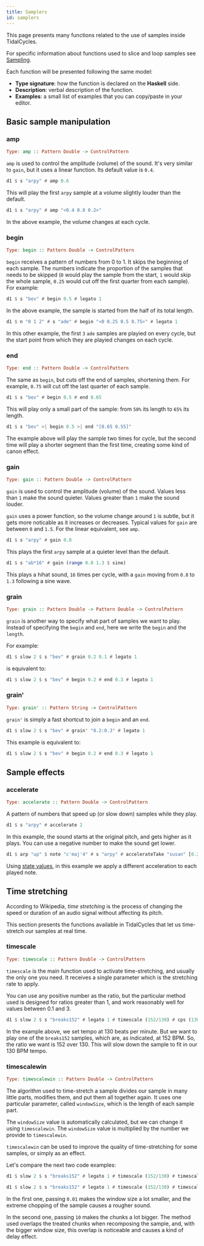 ```yaml
---
title: Samplers
id: samplers
---
```


This page presents many functions related to the use of samples inside TidalCycles.

For specific information about functions used to slice and loop samples see [Sampling](https://tidalcycles.org/docs/reference/sampling).

Each function will be presented following the same model:
* **Type signature**: how the function is declared on the **Haskell** side.
* **Description**: verbal description of the function.
* **Examples**: a small list of examples that you can copy/paste in your editor.

## Basic sample manipulation

### amp

```haskell
Type: amp :: Pattern Double -> ControlPattern
```

`amp` is used to control the amplitude (volume) of the sound. It's very similar
to `gain`, but it uses a linear function. Its default value is `0.4`.

```haskell
d1 $ s "arpy" # amp 0.6
```

This will play the first `arpy` sample at a volume slightly louder than the default.

```haskell
d1 $ s "arpy" # amp "<0.4 0.8 0.2>"
```

In the above example, the volume changes at each cycle.

### begin

```haskell
Type: begin :: Pattern Double -> ControlPattern
```

`begin` receives a pattern of numbers from 0 to 1. It skips the beginning of each sample. The numbers indicate the proportion of the samples that needs to be skipped (`0` would play the sample from the start, `1` would skip the whole sample, `0.25` would cut off the first quarter from each sample). For example:

```haskell
d1 $ s "bev" # begin 0.5 # legato 1
```

In the above example, the sample is started from the half of its total length.

```haskell
d1 $ n "0 1 2" # s "ade" # begin "<0 0.25 0.5 0.75>" # legato 1
```

In this other example, the first `3` `ade` samples are playied on every cycle, but the start point from which they are playied changes on each cycle.

### end

```haskell
Type: end :: Pattern Double -> ControlPattern
```

The same as `begin`, but cuts off the end of samples, shortening them. For example, `0.75` will cut off the last quarter of each sample.

```haskell
d1 $ s "bev" # begin 0.5 # end 0.65
```

This will play only a small part of the sample: from `50%` its length to `65%` its length.

```haskell
d1 $ s "bev" >| begin 0.5 >| end "[0.65 0.55]"
```

The example above will play the sample two times for cycle, but the second time will play a shorter segment than the first time, creating some kind of canon effect.

### gain

```haskell
Type: gain :: Pattern Double -> ControlPattern
```

`gain` is used to control the amplitude (volume) of the sound. Values less than `1` make the sound quieter. Values greater than `1` make the sound louder.

`gain` uses a power function, so the volume change around `1` is subtle, but it gets more noticable as it increases or decreases. Typical values for `gain` are between `0` and `1.5`. For the linear equivalent, see `amp`.

```haskell
d1 $ s "arpy" # gain 0.8
```

This plays the first `arpy` sample at a quieter level than the default.

```haskell
d1 $ s "ab*16" # gain (range 0.8 1.3 $ sine)
```

This plays a hihat sound, `16` times per cycle, with a `gain` moving from `0.8` to `1.3` following a sine wave.

### grain

```haskell
Type: grain :: Pattern Double -> Pattern Double -> ControlPattern
```

`grain` is another way to specify what part of samples we want to play. Instead of specifying the `begin` and `end`, here we write the `begin` and the `length`.

For example:

```haskell
d1 $ slow 2 $ s "bev" # grain 0.2 0.1 # legato 1
```

is equivalent to:

```haskell
d1 $ slow 2 $ s "bev" # begin 0.2 # end 0.3 # legato 1
```

### grain'

```haskell
Type: grain' :: Pattern String -> ControlPattern
```

`grain'` is simply a fast shortcut to join a `begin` and an `end`.

```haskell
d1 $ slow 2 $ s "bev" # grain' "0.2:0.3" # legato 1
```

This example is equivalent to:

```haskell
d1 $ slow 2 $ s "bev" # begin 0.2 # end 0.3 # legato 1
 ```

## Sample effects

### accelerate

```haskell
Type: accelerate :: Pattern Double -> ControlPattern
```

A pattern of numbers that speed up (or slow down) samples while they play.

```haskell
d1 $ s "arpy" # accelerate 2
```

In this example, the sound starts at the original pitch, and gets higher as it plays. You can use a negative number to make the sound get lower.

```haskell
d1 $ arp "up" $ note "c'maj'4" # s "arpy" # accelerateTake "susan" [0.2,1,-1]
```

Using [state values](https://tidalcycles.org/docs/reference/state_values/#introduction-to-state-values), in this example we apply a different acceleration to each played note.

## Time stretching

According to Wikipedia, *time stretching* is the process of changing the speed or duration of an audio signal without affecting its pitch.

This section presents the functions available in TidalCycles that let us time-stretch our samples at real time.

### timescale

```haskell
Type: timescale :: Pattern Double -> ControlPattern
```

`timescale` is the main function used to activate time-stretching, and usually the only one you need. It receives a single parameter which is the stretching rate to apply.

You can use any positive number as the ratio, but the particular method used is designed for ratios greater than 1, and work reasonably well for values between 0.1 and 3.

```haskell
d1 $ slow 2 $ s "breaks152" # legato 1 # timescale (152/130) # cps (130/60/4)
```

In the example above, we set tempo at 130 beats per minute. But we want to play one of the `breaks152` samples, which are, as indicated, at 152 BPM. So, the ratio we want is 152 over 130. This will slow down the sample to fit in our 130 BPM tempo.

### timescalewin

```haskell
Type: timescalewin :: Pattern Double -> ControlPattern
```

The algorithm used to time-stretch a sample divides our sample in many little parts, modifies them, and put them all together again. It uses one particular parameter, called `windowSize`, which is the length of each sample part.

The `windowSize` value is automatically calculated, but we can change it using `timescalewin`. The `windowSize` value is multiplied by the number we provide to `timescalewin`.

`timescalewin` can be used to improve the quality of time-stretching for some samples, or simply as an effect.

Let's compare the next two code examples:

```haskell
d1 $ slow 2 $ s "breaks152" # legato 1 # timescale (152/130) # timescalewin 0.01 # cps (130/60/4)
```

```haskell
d1 $ slow 2 $ s "breaks152" # legato 1 # timescale (152/130) # timescalewin 10 # cps (130/60/4)
```

In the first one, passing `0.01` makes the window size a lot smaller, and the extreme chopping of the sample causes a rougher sound.

In the second one, passing `10` makes the chunks a lot bigger. The method used overlaps the treated chunks when recomposing the sample, and, with the bigger window size, this overlap is noticeable and causes a kind of delay effect.

